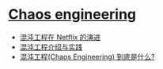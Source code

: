 # [Chaos engineering](https://en.wikipedia.org/wiki/Chaos_engineering)

- [混沌工程在 Netflix 的演进](https://aws.amazon.com/cn/blogs/china/the-evolution-of-chaos-engineering-at-netflix/)
- [混沌工程介绍与实践](https://github.com/StabilityMan/StabilityGuide/blob/master/docs/prevention/resilience/%E6%B7%B7%E6%B2%8C%E5%B7%A5%E7%A8%8B%E4%BB%8B%E7%BB%8D%E4%B8%8E%E5%AE%9E%E8%B7%B5.md)
- [混沌工程(Chaos Engineering) 到底是什么?](https://cloud.tencent.com/developer/article/1622874)